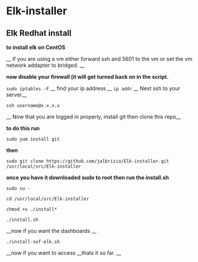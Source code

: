 

# Elk-installer

## Elk Redhat install

__to install elk on CentOS__

__ if you are using a vm either forward ssh and 5601 to the vm or set the vm network addapter to bridged. __

__now disable your firewall (it will get turned back on in the script.__

`sudo iptables -F`
__ find your ip address __
`ip addr`
__ Next ssh to your server__

`ssh username@x.x.x.x`

__ Now that you are logged in properly, install git then clone this repo__

__to do this run__

`sudo yum install git`

__then__

`sudo git clone https://github.com/jalbrizio/Elk-installer.git /usr/local/src/Elk-installer`

__once you have it downloaded sudo to root then run the install.sh__

`sudo su -`

`cd /usr/local/src/Elk-installer`

`chmod +x ./install*`

`./install.sh`

__now if you want the dashboards __

`./install-sof-elk.sh`

__now if you want to access
__thats it so far. __
